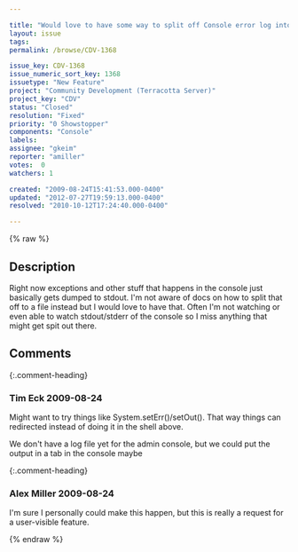 ```yaml
---

title: "Would love to have some way to split off Console error log into a file"
layout: issue
tags: 
permalink: /browse/CDV-1368

issue_key: CDV-1368
issue_numeric_sort_key: 1368
issuetype: "New Feature"
project: "Community Development (Terracotta Server)"
project_key: "CDV"
status: "Closed"
resolution: "Fixed"
priority: "0 Showstopper"
components: "Console"
labels: 
assignee: "gkeim"
reporter: "amiller"
votes:  0
watchers: 1

created: "2009-08-24T15:41:53.000-0400"
updated: "2012-07-27T19:59:13.000-0400"
resolved: "2010-10-12T17:24:40.000-0400"

---
```




{% raw %}



## Description

<div markdown="1" class="description">

Right now exceptions and other stuff that happens in the console just basically gets dumped to stdout.  I'm not aware of docs on how to split that off to a file instead but I would love to have that.  Often I'm not watching or even able to watch stdout/stderr of the console so I miss anything that might get spit out there.

</div>

## Comments


{:.comment-heading}
### **Tim Eck** <span class="date">2009-08-24</span>

<div markdown="1" class="comment">

Might want to try things like System.setErr()/setOut(). That way things can redirected instead of doing it in the shell above. 

We don't have a log file yet for the admin console, but we could put the output in a tab in the console maybe


</div>


{:.comment-heading}
### **Alex Miller** <span class="date">2009-08-24</span>

<div markdown="1" class="comment">

I'm sure I personally could make this happen, but this is really a request for a user-visible feature.

</div>



{% endraw %}

